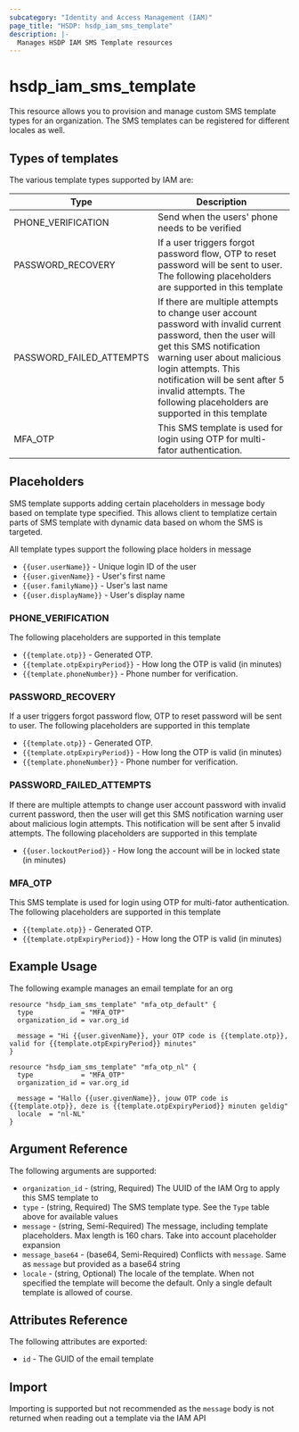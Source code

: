 ```yaml
---
subcategory: "Identity and Access Management (IAM)"
page_title: "HSDP: hsdp_iam_sms_template"
description: |-
  Manages HSDP IAM SMS Template resources
---
```


# hsdp_iam_sms_template

This resource allows you to provision and manage custom SMS template
types for an organization. The SMS templates can be registered for
different locales as well.

## Types of templates

The various template types supported by IAM are:

| Type | Description |
|------|--------------|
| PHONE_VERIFICATION | Send when the users' phone needs to be verified |
| PASSWORD_RECOVERY  | If a user triggers forgot password flow, OTP to reset password will be sent to user. The following placeholders are supported in this template |
| PASSWORD_FAILED_ATTEMPTS | If there are multiple attempts to change user account password with invalid current password, then the user will get this SMS notification warning user about malicious login attempts. This notification will be sent after 5 invalid attempts. The following placeholders are supported in this template |
| MFA_OTP | This SMS template is used for login using OTP for multi-fator authentication. |

## Placeholders

SMS template supports adding certain placeholders in message body based on template type specified. This allows client to templatize certain parts of SMS template with dynamic data based on whom the SMS is targeted.

All template types support the following place holders in message

* `{{user.userName}}` - Unique login ID of the user
* `{{user.givenName}}` - User's first name
* `{{user.familyName}}` - User's last name
* `{{user.displayName}}` - User's display name

### PHONE_VERIFICATION

The following placeholders are supported in this template

* `{{template.otp}}` - Generated OTP.
* `{{template.otpExpiryPeriod}}` - How long the OTP is valid (in minutes)
* `{{template.phoneNumber}}` - Phone number for verification.

### PASSWORD_RECOVERY

If a user triggers forgot password flow, OTP to reset password will be sent to user. The following placeholders are supported in this template

* `{{template.otp}}` - Generated OTP.
* `{{template.otpExpiryPeriod}}` - How long the OTP is valid (in minutes)
* `{{template.phoneNumber}}` - Phone number for verification.

### PASSWORD_FAILED_ATTEMPTS

If there are multiple attempts to change user account password with invalid current password, then the user will get this SMS notification warning user about malicious login attempts. This notification will be sent after 5 invalid attempts. The following placeholders are supported in this template

* `{{user.lockoutPeriod}}` - How long the account will be in locked state (in minutes)

### MFA_OTP

This SMS template is used for login using OTP for multi-fator authentication.
The following placeholders are supported in this template

* `{{template.otp}}` - Generated OTP.
* `{{template.otpExpiryPeriod}}` - How long the OTP is valid (in minutes)

## Example Usage

The following example manages an email template for an org

```hcl
resource "hsdp_iam_sms_template" "mfa_otp_default" {
  type            = "MFA_OTP"
  organization_id = var.org_id

  message = "Hi {{user.givenName}}, your OTP code is {{template.otp}}, valid for {{template.otpExpiryPeriod}} minutes"
}

resource "hsdp_iam_sms_template" "mfa_otp_nl" {
  type            = "MFA_OTP"
  organization_id = var.org_id
  
  message = "Hallo {{user.givenName}}, jouw OTP code is {{template.otp}}, deze is {{template.otpExpiryPeriod}} minuten geldig"
  locale  = "nl-NL"
}
```

## Argument Reference

The following arguments are supported:

* `organization_id` - (string, Required) The UUID of the IAM Org to apply this SMS template to
* `type` - (string, Required) The SMS template type. See the `Type` table above for available values
* `message` - (string, Semi-Required) The message, including template placeholders. Max length is 160 chars. Take into account placeholder expansion
* `message_base64` - (base64, Semi-Required) Conflicts with `message`. Same as `message` but provided as a base64 string
* `locale` - (string, Optional) The locale of the template. When not specified the template will become the default. Only a single default template is allowed of course.

## Attributes Reference

The following attributes are exported:

* `id` - The GUID of the email template

## Import

Importing is supported but not recommended as the `message` body is not returned when reading out a template via the IAM API
